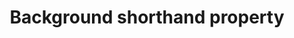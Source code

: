 ---
title: "Background shorthand property"
description: "This is the description of the background property."
spec: "https://www.w3.org/TR/css-backgrounds-3/"
tags: ["CSS", "foo", "bar"]
stats: {
    aol: {
        desktop-app: {
            "2017-09":"a #1"
        },
        desktop-webmail: {
            "2017-09":"y"
        },
        alto-ios: {
            "2017-09":"y"
        },
        alto-android: {
            "2017-09":"a #1"
        }
    },
    apple-mail: {
        macos: {
            "10":"y"
        },
        ios: {
            "10":"y",
            "11":"y"
        }
    },
    gmail: {
        desktop-webmail: {
            "2017-09":"y",
            "2019-04":"y"
        },
        ios: {
            "2019-04":"y"
        }
    },
    ibm-notes: {
        windows: {
            "9":"n"
        }
    },
    microsoft: {
        windows-10-mail: {
            "2017-09":"n"
        },
        windows-live-mail: {
            "2017-09":"a #3"
        }
    },
    outlook: {
        windows: {
            "2003":"a #2",
            "2007":"n",
            "2010":"n",
            "2013":"n",
            "2016":"n",
            "2019":"n"
        },
        macos: {
            "2013":"y",
            "2016":"y",
            "2019":"y"
        },
        outlook-express: {
            "2017-09":"a #3"
        },
        outlook-com: {
            "2017-09":"y"
        },
        ios: {
            "2017-09":"y"
        },
        android: {
            "2017-09":"a #1"
        }
    },
    thunderbird: {
        windows: {
            "60.0":"y"
        }
    },
    yahoo: {
        desktop-webmail: {
            "2017-09":"a #4"
        },
        ios: {
            "2017-09":"a #2"
        },
        android: {
            "2017-09":"a #5"
        }
    }
}
notes: "Initial data by [Campaign Monitor](https://www.campaignmonitor.com/css/color-background/background/)."
notes_by_num: [
    "1": "Partial. Fixed attachment is not supported.",
    "2": "Partial. Slash syntax values are not supported.",
    "3": "Partial. Values containing background images are not supported.",
    "4": "Buggy. For slash syntax values, it removes the slash character, making the value invalid.",
    "5": "Partial. Seems to only support background colors."
]
---